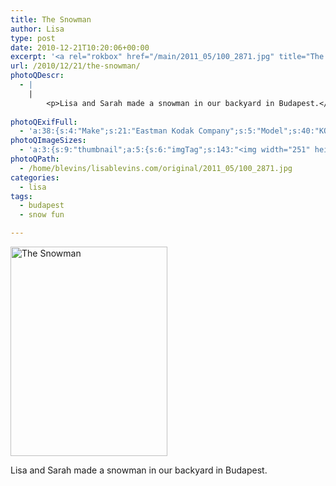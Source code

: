 ```yaml
---
title: The Snowman
author: Lisa
type: post
date: 2010-12-21T10:20:06+00:00
excerpt: '<a rel="rokbox" href="/main/2011_05/100_2871.jpg" title="The Snowman"><img width="251" height="335" alt="The Snowman" src="/thumbnail/2011_05/100_2871.jpg" class="photoQexcerpt photoQLinkImg" /></a>'
url: /2010/12/21/the-snowman/
photoQDescr:
  - |
    |
        <p>Lisa and Sarah made a snowman in our backyard in Budapest.</p>
        
photoQExifFull:
  - 'a:38:{s:4:"Make";s:21:"Eastman Kodak Company";s:5:"Model";s:40:"KODAK EASYSHARE C813 ZOOM DIGITAL CAMERA";s:11:"Orientation";s:17:"1: Normal (0 deg)";s:11:"xResolution";s:27:"480 dots per ResolutionUnit";s:11:"yResolution";s:27:"480 dots per ResolutionUnit";s:14:"ResolutionUnit";s:4:"Inch";s:8:"Software";s:15:"QuickTime 7.6.6";s:8:"DateTime";s:19:"2010:12:21 15:35:14";s:12:"HostComputer";s:15:"Mac OS X 10.5.8";s:12:"ExposureTime";s:14:"788/160065 sec";s:7:"FNumber";s:5:"f/2.7";s:15:"ExposureProgram";s:7:"Program";s:15:"ISOSpeedRatings";s:2:"80";s:11:"ExifVersion";s:11:"version 2.2";s:16:"DateTimeOriginal";s:19:"2010:12:21 14:03:28";s:17:"DateTimedigitized";s:19:"2010:12:21 14:03:28";s:17:"ShutterSpeedValue";s:9:"1/202 sec";s:13:"ApertureValue";s:5:"f/2.7";s:17:"ExposureBiasValue";s:4:"0 EV";s:16:"MaxApertureValue";s:5:"f/2.7";s:12:"MeteringMode";s:13:"Multi-Segment";s:11:"LightSource";s:15:"Unknown or Auto";s:5:"Flash";s:8:"No Flash";s:11:"FocalLength";s:4:"6 mm";s:13:"ExposureIndex";s:2:"80";s:15:"FlashPixVersion";s:9:"version 1";s:10:"ColorSpace";s:4:"sRGB";s:14:"ExifImageWidth";s:11:"2472 pixels";s:15:"ExifImageHeight";s:11:"3296 pixels";s:13:"SensingMethod";s:35:"Unknown: One Chip Color Area Sensor";s:12:"ExposureMode";s:1:"0";s:12:"WhiteBalance";s:1:"0";s:16:"DigitalZoomRatio";s:1:"0";s:16:"SceneCaptureMode";s:1:"0";s:8:"Contrast";s:1:"0";s:10:"Saturation";s:1:"0";s:9:"Sharpness";s:1:"0";s:20:"FocalLength35mmEquiv";s:0:"";}'
photoQImageSizes:
  - 'a:3:{s:9:"thumbnail";a:5:{s:6:"imgTag";s:143:"<img width="251" height="335" alt="The Snowman" src="/thumbnail/2011_05/100_2871.jpg" class="PhotoQImg" />";s:6:"imgUrl";s:68:"/thumbnail/2011_05/100_2871.jpg";s:7:"imgPath";s:71:"/home/blevins/lisablevins.com/thumbnail/2011_05/100_2871.jpg";s:8:"imgWidth";s:3:"251";s:9:"imgHeight";s:3:"335";}s:4:"main";a:5:{s:6:"imgTag";s:138:"<img width="394" height="525" alt="The Snowman" src="/main/2011_05/100_2871.jpg" class="PhotoQImg" />";s:6:"imgUrl";s:63:"/main/2011_05/100_2871.jpg";s:7:"imgPath";s:66:"/home/blevins/lisablevins.com/main/2011_05/100_2871.jpg";s:8:"imgWidth";s:3:"394";s:9:"imgHeight";s:3:"525";}s:8:"original";a:5:{s:6:"imgTag";s:144:"<img width="2472" height="3296" alt="The Snowman" src="/original/2011_05/100_2871.jpg" class="PhotoQImg" />";s:6:"imgUrl";s:67:"/original/2011_05/100_2871.jpg";s:7:"imgPath";s:70:"/home/blevins/lisablevins.com/original/2011_05/100_2871.jpg";s:8:"imgWidth";s:4:"2472";s:9:"imgHeight";s:4:"3296";}}'
photoQPath:
  - /home/blevins/lisablevins.com/original/2011_05/100_2871.jpg
categories:
  - lisa
tags:
  - budapest
  - snow fun

---
```

<a rel="lightbox" href="/main/2011_05/100_2871.jpg" title="The Snowman"><img width="251" height="335" alt="The Snowman" src="/thumbnail/2011_05/100_2871.jpg" class="photoQcontent photoQLinkImg" /></a>

<div class="photoQDescr">
  <p>
    Lisa and Sarah made a snowman in our backyard in Budapest.
  </p>
</div>